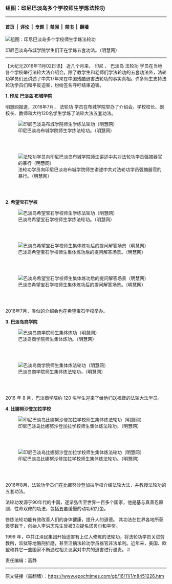 ### 组图：印尼巴淡岛多个学校师生学炼法轮功

---

#### [首页](../../../..?n8451226) &nbsp;|&nbsp; [评论](../../../../../epoch-comment?n8451226) &nbsp;|&nbsp; [专题](../../../../../epoch-special?n8451226) &nbsp;|&nbsp; [禁闻](../../../../../epoch-news?n8451226) &nbsp;|&nbsp; [禁书](../../../../../books?n8451226) &nbsp;|&nbsp; [翻墙](https://github.com/gfw-breaker/nogfw/blob/master/README.md?n8451226)


<div><img alt="组图：印尼巴淡岛多个学校师生学炼法轮功" class="attachment-djy_600_400 size-djy_600_400 wp-post-image" src="https://i.epochtimes.com/assets/uploads/2016/11/2016-10-28-minghui-indonesia-hongfa-01-ss.jpg"/>
<div class="caption">
 <p>
  印尼巴淡岛布城学院学生们正在学炼五套功法。（明慧网）
 </p>
</div></div><hr/><div class="post_content" id="artbody" itemprop="articleBody">
 <!-- article content begin -->
 <p>
  【大纪元2016年11月02日讯】
  <span lang='\"\\"ZH-CN\\"\"'>
   近几个月来，
   <ok href="https://www.epochtimes.com/gb/tag/%E5%8D%B0%E5%B0%BC.html">
    印尼
   </ok>
   ，
   <ok href="https://www.epochtimes.com/gb/tag/%E5%B7%B4%E6%B7%A1%E5%B2%9B.html">
    巴淡岛
   </ok>
   <ok href="https://www.epochtimes.com/gb/tag/%E6%B3%95%E8%BD%AE%E5%8A%9F.html">
    法轮功
   </ok>
   学员在当地各个学校举行法轮大法介绍会。除了教学生和老师们学法轮功的五套功法外，法轮功学员们还讲述了中共17年来在中国残酷迫害法轮功的事实真相。许多师生支持法轮功学员们和平反迫害，纷纷签名呼吁结束迫害。
  </span>
 </p>
 <p>
  <strong>
   1.
   <ok href="https://www.epochtimes.com/gb/tag/%E5%8D%B0%E5%B0%BC.html">
    印尼
   </ok>
   <ok href="https://www.epochtimes.com/gb/tag/%E5%B7%B4%E6%B7%A1%E5%B2%9B.html">
    巴淡岛
   </ok>
   <span lang='\"\\"ZH-CN\\"\"'>
    布城学院
   </span>
  </strong>
 </p>
 <p>
  <span lang='\"\\"ZH-CN\\"\"'>
   明慧网报道，2016年7月，
   <ok href="https://www.epochtimes.com/gb/tag/%E6%B3%95%E8%BD%AE%E5%8A%9F.html">
    法轮功
   </ok>
   学员在布城学院举办了介绍会。学校校长、副校长、教师和大约120名学生学炼了法轮大法五套功法。
  </span>
 </p>
 <figure aria-describedby="caption-attachment-8454100" class="wp-caption aligncenter" id="attachment_8454100" style="width: 450px">
  <ok href=" https://i.epochtimes.com/assets/uploads/2016/11/2016-10-28-minghui-indonesia-hongfa-02-ss-450x284.jpg" rel="noreferrer noopener" target="_blank">
   <img alt="印尼巴淡岛布城学院师生学练法轮功（明慧网）" class="size-medium wp-image-8454100" src="https://i.epochtimes.com/assets/uploads/2016/11/2016-10-28-minghui-indonesia-hongfa-02-ss-450x284.jpg"/>
  </ok>
  <br/><figcaption class="wp-caption-text" id="caption-attachment-8454100">
   印尼巴淡岛布城学院师生学炼法轮功。（明慧网）
  </figcaption><br/>
 </figure><br/>
 <figure aria-describedby="caption-attachment-8454097" class="wp-caption aligncenter" id="attachment_8454097" style="width: 450px">
  <ok href=" https://i.epochtimes.com/assets/uploads/2016/11/2016-10-28-minghui-indonesia-hongfa-03-ss-450x300.jpg" rel="noreferrer noopener" target="_blank">
   <img alt="法轮功学员向印尼巴淡岛布城学院师生讲述中共对法轮功学员强摘器官的暴行（明慧网）" class="size-medium wp-image-8454097" src="https://i.epochtimes.com/assets/uploads/2016/11/2016-10-28-minghui-indonesia-hongfa-03-ss-450x300.jpg"/>
  </ok>
  <br/><figcaption class="wp-caption-text" id="caption-attachment-8454097">
   法轮功学员向印尼巴淡岛布城学院师生讲述中共对法轮功学员强摘器官的暴行。（明慧网）
  </figcaption><br/>
 </figure><br/>
 <p>
  <strong>
   2.
   <span lang='\"\\"ZH-CN\\"\"'>
    希望宝石学校
   </span>
  </strong>
 </p>
 <figure aria-describedby="caption-attachment-8454102" class="wp-caption aligncenter" id="attachment_8454102" style="width: 450px">
  <ok href=" https://i.epochtimes.com/assets/uploads/2016/11/2016-10-28-minghui-indonesia-hongfa-05-ss-450x293.jpg" rel="noreferrer noopener" target="_blank">
   <img alt="巴淡岛希望宝石学校师生学练法轮功（明慧网）" class="size-medium wp-image-8454102" src="https://i.epochtimes.com/assets/uploads/2016/11/2016-10-28-minghui-indonesia-hongfa-05-ss-450x293.jpg"/>
  </ok>
  <br/><figcaption class="wp-caption-text" id="caption-attachment-8454102">
   巴淡岛希望宝石学校师生学炼法轮功。（明慧网）
  </figcaption><br/>
 </figure><br/>
 <figure aria-describedby="caption-attachment-8454104" class="wp-caption aligncenter" id="attachment_8454104" style="width: 450px">
  <ok href=" https://i.epochtimes.com/assets/uploads/2016/11/2016-10-28-minghui-indonesia-hongfa-07-ss-450x293.jpg" rel="noreferrer noopener" target="_blank">
   <img alt="巴淡岛希望宝石学校师生集体炼功后的提问解答场景（明慧网）" class="size-medium wp-image-8454104" src="https://i.epochtimes.com/assets/uploads/2016/11/2016-10-28-minghui-indonesia-hongfa-07-ss-450x293.jpg"/>
  </ok>
  <br/><figcaption class="wp-caption-text" id="caption-attachment-8454104">
   巴淡岛希望宝石学校师生集体炼功后的提问解答场景。（明慧网）
  </figcaption><br/>
 </figure><br/>
 <figure aria-describedby="caption-attachment-8454103" class="wp-caption aligncenter" id="attachment_8454103" style="width: 450px">
  <ok href=" https://i.epochtimes.com/assets/uploads/2016/11/2016-10-28-minghui-indonesia-hongfa-06-ss-450x280.jpg" rel="noreferrer noopener" target="_blank">
   <img alt="巴淡岛希望宝石学校师生集体炼功后的提问解答场景（明慧网）" class="size-medium wp-image-8454103" src="https://i.epochtimes.com/assets/uploads/2016/11/2016-10-28-minghui-indonesia-hongfa-06-ss-450x280.jpg"/>
  </ok>
  <br/><figcaption class="wp-caption-text" id="caption-attachment-8454103">
   巴淡岛希望宝石学校师生集体炼功后的提问解答场景。（明慧网）
  </figcaption><br/>
 </figure><br/>
 <p>
  <span lang='\"\\"ZH-CN\\"\"'>
   2016年7月，类似的介绍会也在希望宝石学校举办。
  </span>
 </p>
 <p>
  <strong>
   3.
   <span lang='\"\\"ZH-CN\\"\"'>
    巴淡岛商学院
   </span>
  </strong>
 </p>
 <figure aria-describedby="caption-attachment-8454106" class="wp-caption aligncenter" id="attachment_8454106" style="width: 450px">
  <ok href=" https://i.epochtimes.com/assets/uploads/2016/11/2016-10-28-minghui-indonesia-hongfa-09-ss-450x289.jpg" rel="noreferrer noopener" target="_blank">
   <img alt="巴淡岛商学院师生集体炼功（明慧网）" class="size-medium wp-image-8454106" src="https://i.epochtimes.com/assets/uploads/2016/11/2016-10-28-minghui-indonesia-hongfa-09-ss-450x289.jpg"/>
  </ok>
  <br/><figcaption class="wp-caption-text" id="caption-attachment-8454106">
   巴淡岛商学院师生集体炼功。（明慧网）
  </figcaption><br/>
 </figure><br/>
 <figure aria-describedby="caption-attachment-8454105" class="wp-caption aligncenter" id="attachment_8454105" style="width: 450px">
  <ok href=" https://i.epochtimes.com/assets/uploads/2016/11/2016-10-28-minghui-indonesia-hongfa-08-ss-450x300.jpg" rel="noreferrer noopener" target="_blank">
   <img alt="巴淡岛商学院师生集体炼法轮功（明慧网）" class="size-medium wp-image-8454105" src="https://i.epochtimes.com/assets/uploads/2016/11/2016-10-28-minghui-indonesia-hongfa-08-ss-450x300.jpg"/>
  </ok>
  <br/><figcaption class="wp-caption-text" id="caption-attachment-8454105">
   巴淡岛商学院师生集体炼法轮功。（明慧网）
  </figcaption><br/>
 </figure><br/>
 <p>
  2016
  <span lang='\"\\"ZH-CN\\"\"'>
   年
  </span>
  8
  <span lang='\"\\"ZH-CN\\"\"'>
   月，巴淡商学院约
  </span>
  120
  <span lang='\"\\"ZH-CN\\"\"'>
   名学生迎来了给他们送福音的法轮大法学员。
  </span>
 </p>
 <p>
  <strong>
   4.
   <span lang='\"\\"ZH-CN\\"\"'>
    比娜努沙登加拉学校
   </span>
  </strong>
 </p>
 <figure aria-describedby="caption-attachment-8454108" class="wp-caption aligncenter" id="attachment_8454108" style="width: 450px">
  <ok href=" https://i.epochtimes.com/assets/uploads/2016/11/2016-10-28-minghui-indonesia-hongfa-11-ss-450x245.jpg" rel="noreferrer noopener" target="_blank">
   <img alt="印尼巴淡岛比娜努沙登加拉学校师生集体炼法轮功（明慧网）" class="size-medium wp-image-8454108" src="https://i.epochtimes.com/assets/uploads/2016/11/2016-10-28-minghui-indonesia-hongfa-11-ss-450x245.jpg"/>
  </ok>
  <br/><figcaption class="wp-caption-text" id="caption-attachment-8454108">
   印尼巴淡岛比娜努沙登加拉学校师生集体炼法轮功。（明慧网）
  </figcaption><br/>
 </figure><br/>
 <figure aria-describedby="caption-attachment-8454107" class="wp-caption aligncenter" id="attachment_8454107" style="width: 450px">
  <ok href=" https://i.epochtimes.com/assets/uploads/2016/11/2016-10-28-minghui-indonesia-hongfa-10-ss-450x222.jpg" rel="noreferrer noopener" target="_blank">
   <img alt="印尼巴淡岛比娜努沙登加拉学校师生集体炼法轮功（明慧网）" class="size-medium wp-image-8454107" src="https://i.epochtimes.com/assets/uploads/2016/11/2016-10-28-minghui-indonesia-hongfa-10-ss-450x222.jpg"/>
  </ok>
  <br/><figcaption class="wp-caption-text" id="caption-attachment-8454107">
   印尼巴淡岛比娜努沙登加拉学校师生集体炼法轮功。（明慧网）
  </figcaption><br/>
 </figure><br/>
 <p>
  <span lang='\"\\"ZH-CN\\"\"'>
   2016年8月，法轮功学员们在比娜努沙登加拉学校介绍法轮大法，并教授法轮功的五套功法。
  </span>
 </p>
 <p>
  <span lang='\"ZH-CN\"'>
   <span lang='\"\\"ZH-CN\\"\"'>
    法轮功发源于90年代的中国，逐渐弘传至世界一百多个国家，他是基与真善忍原则，性命双修的功法，包括五套缓慢的动功和打坐。
   </span>
  </span>
 </p>
 <p>
  <span lang='\"ZH-CN\"'>
   <span lang='\"\\"ZH-CN\\"\"'>
    修炼法轮功能有效改善人们的身体健康，提升人的道德。
   </span>
   <span lang='\"\\"ZH-CN\\"\"'>
    其功法在世界各地所获褒奖数千，创始人李洪志先生曾被3次提名诺贝尔和平奖。
   </span>
  </span>
 </p>
 <p>
  1999
  <span lang='\"ZH-CN\"'>
   年，中共江泽民集团开始迫害有上亿人修炼的法轮功，将法轮功学员关进劳教所，监狱等地酷刑折磨，甚至活摘法轮功学员器官非法牟利。近年来，美国、欧盟和其它一些国家不断通过相关议案对中共的迫害进行谴责。＃
  </span>
 </p>
 <p>
  责任编辑：高静
 </p>
 <p>
  <span lang="ZH-CN">
  </span>
 </p>
 <!-- article content end -->
 <div id="below_article_ad">
 </div>
</div>


---

原文链接（需翻墙）：https://www.epochtimes.com/gb/16/11/1/n8451226.htm